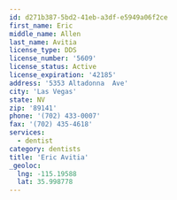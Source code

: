 ```yaml
---
id: d271b387-5bd2-41eb-a3df-e5949a06f2ce
first_name: Eric
middle_name: Allen
last_name: Avitia
license_type: DDS
license_number: '5609'
license_status: Active
license_expiration: '42185'
address: '5353 Altadonna  Ave'
city: 'Las Vegas'
state: NV
zip: '89141'
phone: '(702) 433-0007'
fax: '(702) 435-4618'
services:
  - dentist
category: dentists
title: 'Eric Avitia'
_geoloc:
  lng: -115.19588
  lat: 35.998778
---
```

